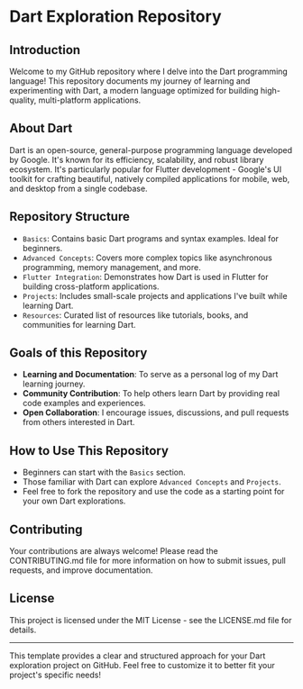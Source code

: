 # Dart Exploration Repository

## Introduction

Welcome to my GitHub repository where I delve into the Dart programming language! This repository documents my journey of learning and experimenting with Dart, a modern language optimized for building high-quality, multi-platform applications.

## About Dart

Dart is an open-source, general-purpose programming language developed by Google. It's known for its efficiency, scalability, and robust library ecosystem. It's particularly popular for Flutter development - Google's UI toolkit for crafting beautiful, natively compiled applications for mobile, web, and desktop from a single codebase.

## Repository Structure

- `Basics`: Contains basic Dart programs and syntax examples. Ideal for beginners.
- `Advanced Concepts`: Covers more complex topics like asynchronous programming, memory management, and more.
- `Flutter Integration`: Demonstrates how Dart is used in Flutter for building cross-platform applications.
- `Projects`: Includes small-scale projects and applications I've built while learning Dart.
- `Resources`: Curated list of resources like tutorials, books, and communities for learning Dart.

## Goals of this Repository

- **Learning and Documentation**: To serve as a personal log of my Dart learning journey.
- **Community Contribution**: To help others learn Dart by providing real code examples and experiences.
- **Open Collaboration**: I encourage issues, discussions, and pull requests from others interested in Dart.

## How to Use This Repository

- Beginners can start with the `Basics` section.
- Those familiar with Dart can explore `Advanced Concepts` and `Projects`.
- Feel free to fork the repository and use the code as a starting point for your own Dart explorations.

## Contributing

Your contributions are always welcome! Please read the CONTRIBUTING.md file for more information on how to submit issues, pull requests, and improve documentation.

## License

This project is licensed under the MIT License - see the LICENSE.md file for details.

---

This template provides a clear and structured approach for your Dart exploration project on GitHub. Feel free to customize it to better fit your project's specific needs!
